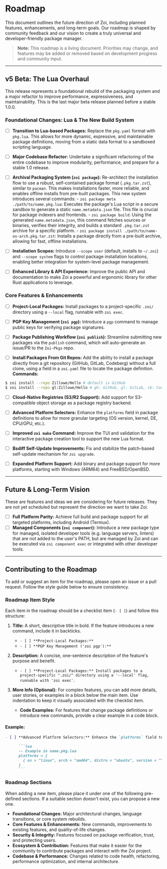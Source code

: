 # Roadmap

This document outlines the future direction of Zoi, including planned features, enhancements, and long-term goals. Our roadmap is shaped by community feedback and our vision to create a truly universal and developer-friendly package manager.

> **Note:** This roadmap is a living document. Priorities may change, and features may be added or removed based on development progress and community input.

---

## v5 Beta: The Lua Overhaul

This release represents a foundational rebuild of the packaging system and a major refactor to improve performance, expressiveness, and maintainability. This is the last major beta release planned before a stable 1.0.0.

### Foundational Changes: Lua & The New Build System

- [ ] **Transition to Lua-based Packages:** Replace the `pkg.yaml` format with `pkg.lua`. This allows for more dynamic, expressive, and maintainable package definitions, moving from a static data format to a sandboxed scripting language.

- [ ] **Major Codebase Refactor:** Undertake a significant refactoring of the entire codebase to improve modularity, performance, and prepare for a stable 1.0 release.

- [ ] **Archival Packaging System (`zoi package`):** Re-architect the installation flow to use a robust, self-contained package format (`.pkg.tar.zst`), similar to `pacman`. This makes installations faster, more reliable, and enables offline installs from pre-built packages.
      This new system introduces several commands: - `zoi package meta ./path/to/name.pkg.lua`: Executes the package's Lua script in a secure sandbox to generate a static `name.metadata.json` file. This file is crucial for package indexers and frontends. - `zoi package build`: Using the generated `name.metadata.json`, this command fetches sources or binaries, verifies their integrity, and builds a standard `.pkg.tar.zst` archive for a specific platform. - `zoi package install ./path/to/name-os-arch.pkg.tar.zst`: Installs a package directly from a pre-built archive, allowing for fast, offline installations.

- [ ] **Installation Scopes:** Introduce `--scope user` (default, installs to `~/.zoi`) and `--scope system` flags to control package installation locations, enabling better integration for system-level package management.

- [ ] **Enhanced Library & API Experience:** Improve the public API and documentation to make Zoi a powerful and ergonomic library for other Rust applications to leverage.

### Core Features & Enhancements

- [ ] **Project-Local Packages:** Install packages to a project-specific `.zoi/` directory using a `--local` flag, runnable with `zoi exec`.

- [ ] **PGP Key Management (`zoi pgp`):** Introduce a `pgp` command to manage public keys for verifying package signatures.

- [ ] **Package Publishing Workflow (`zoi publish`):** Streamline submitting new packages via the `publish` command, which will auto-generate an issue/PR to the `Zoi-Pkgs` repo.

- [ ] **Install Packages From Git Repos:** Add the ability to install a package directly from a git repository (GitHub, GitLab, Codeberg) without a full clone, using a field in a `zoi.yaml` file to locate the package definition.
      **Commands:**

```sh
$ zoi install --repo Zillowe/Hello # default is GitHub
$ zoi install --repo gl:Zillowe/Hello # gh: GitHub, gl: GitLab, cb: Codeberg
```

- [ ] **Cloud-Native Registries (S3/R2 Support):** Add support for S3-compatible object storage as a package registry backend.

- [ ] **Advanced Platform Selectors:** Enhance the `platforms` field in package definitions to allow for more granular targeting (OS version, kernel, DE, CPU/GPU, etc.).

- [ ] **Improved `zoi make` Command:** Improve the TUI and validation for the interactive package creation tool to support the new Lua format.

- [ ] **Bsdiff Self-Update Improvements:** Fix and stabilize the patch-based self-update mechanism for `zoi upgrade`.

- [ ] **Expanded Platform Support:** Add binary and package support for more platforms, starting with Windows (ARM64) and FreeBSD/OpenBSD.

---

## Future & Long-Term Vision

These are features and ideas we are considering for future releases. They are not yet scheduled but represent the direction we want to take Zoi.

- [ ] **Full Platform Parity:** Achieve full build and package support for all targeted platforms, including Android (Termux).
- [ ] **Managed Components (`zoi component`):** Introduce a new package type for managed, isolated developer tools (e.g. language servers, linters) that are not added to the user's PATH, but are managed by Zoi and can be executed via `zoi component exec` or integrated with other developer tools.

---

## Contributing to the Roadmap

To add or suggest an item for the roadmap, please open an issue or a pull request. Follow the style guide below to ensure consistency.

### Roadmap Item Style

Each item in the roadmap should be a checklist item (`- [ ]`) and follow this structure:

1.  **Title:** A short, descriptive title in bold. If the feature introduces a new command, include it in backticks.
    - `- [ ] **Project-Local Packages:**`
    - `- [ ] **PGP Key Management ('zoi pgp'):**`

2.  **Description:** A concise, one-sentence description of the feature's purpose and benefit.
    - `- [ ] **Project-Local Packages:** Install packages to a project-specific ".zoi/" directory using a '--local' flag, runnable with 'zoi exec'`.

3.  **More Info (Optional):** For complex features, you can add more details, user stories, or examples in a block below the main item. Use indentation to keep it visually associated with the checklist item.
    - **Code Examples:** For features that change package definitions or introduce new commands, provide a clear example in a code block.

#### Example:

````markdown
- [ ] **Advanced Platform Selectors:** Enhance the `platforms` field to allow for more granular targeting.

      ```lua
      -- Example in name.pkg.lua
      platforms = {
        { os = "linux", arch = "amd64", distro = "ubuntu", version = "^24.04" }
      }
      ```
````

### Roadmap Sections

When adding a new item, please place it under one of the following pre-defined sections. If a suitable section doesn\'t exist, you can propose a new one.

- **Foundational Changes:** Major architectural changes, language transitions, or core system rebuilds.
- **Core Features & Enhancements:** New commands, improvements to existing features, and quality-of-life changes.
- **Security & Integrity:** Features focused on package verification, trust, and protecting users.
- **Ecosystem & Contribution:** Features that make it easier for the community to contribute packages and interact with the Zoi project.
- **Codebase & Performance:** Changes related to code health, refactoring, performance optimization, and internal architecture.
